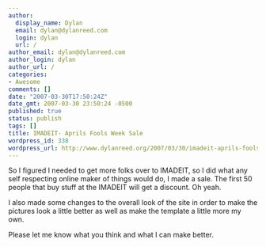 ```yaml
---
author:
  display_name: Dylan
  email: dylan@dylanreed.com
  login: dylan
  url: /
author_email: dylan@dylanreed.com
author_login: dylan
author_url: /
categories:
- Awesome
comments: []
date: "2007-03-30T17:50:24Z"
date_gmt: 2007-03-30 23:50:24 -0500
published: true
status: publish
tags: []
title: IMADEIT- Aprils Fools Week Sale
wordpress_id: 338
wordpress_url: http://www.dylanreed.org/2007/03/30/imadeit-aprils-fools-week-sale/
---
```


So I figured I needed to get more folks over to IMADEIT, so I did what any self respecting online maker of things would do, I made a sale. The first 50 people that buy stuff at the IMADEIT will get a discount. Oh yeah.

I also made some changes to the overall look of the site in order to make the pictures look a little better as well as make the template a little more my own. 

Please let me know what you think and what I can make better.
